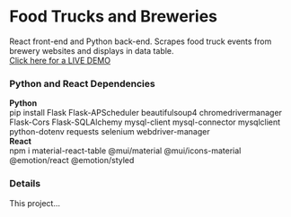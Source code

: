 # Food Trucks and Breweries
React front-end and Python back-end. Scrapes food truck events from brewery websites and displays in data table.
<br>
<a href="https://milescatlett.info/food-trucks-and-breweries/" target="_blank">Click here for a LIVE DEMO</a>
<br>
<h3>Python and React Dependencies</h3>
<strong>Python</strong>
<br>
pip install Flask Flask-APScheduler beautifulsoup4 chromedrivermanager Flask-Cors Flask-SQLAlchemy mysql-client mysql-connector mysqlclient python-dotenv requests selenium webdriver-manager
<br> 
<strong>React</strong>
<br>
npm i material-react-table @mui/material @mui/icons-material @emotion/react @emotion/styled
<br> 
<h3>Details</h3>
This project...
